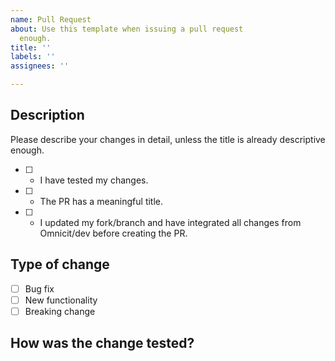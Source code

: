 ```yaml
---
name: Pull Request
about: Use this template when issuing a pull request
  enough.
title: ''
labels: ''
assignees: ''

---
```


<!---
1. Please ensure that your PR points to our dev branch. If not, please retarget the branch in the upper left corner.
2. Please ensure that the develop branch of your fork is up to date!
  a. git checkout dev
  b. git remote add upstream https://github.com/omnicit/omnicit.git
  c. git pull --rebase upstream dev
  d. Work on any merge conflicts and follow the on-screen instructions of the git client
  e. git push [--force, overwriting any changes you did to develop that were not part of our branch]
  f. git checkout <YOURBRANCH>
  g. git pull --rebase origin dev
  h. Work on any merge conflicts and git push again
  i. Open PR
3. Please provide a meaningful title for the PR. If you fix an issue, please reference it with (Fixes #nnn)
 -->
## Description

Please describe your changes in detail, unless the title is already descriptive enough.

- [ ] - I have tested my changes.  
- [ ] - The PR has a meaningful title.  
- [ ] - I updated my fork/branch and have integrated all changes from Omnicit/dev before creating the PR.

## Type of change
<!--- Check all that apply. -->

- [ ] Bug fix  
- [ ] New functionality  
- [ ] Breaking change

## How was the change tested?
<!--
Please describe what you did to test your change, if applicable.
We are aware that there are currently no unit and integration tests, so we need
your help.
By letting us know how you tested, we can better judge what we need to test in
addition to that.
 -->
